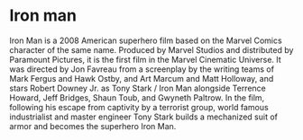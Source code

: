 # Iron man

Iron Man is a 2008 American superhero film based on the Marvel Comics character of the same name. Produced by Marvel Studios and distributed by Paramount Pictures, it is the first film in the Marvel Cinematic Universe. It was directed by Jon Favreau from a screenplay by the writing teams of Mark Fergus and Hawk Ostby, and Art Marcum and Matt Holloway, and stars Robert Downey Jr. as Tony Stark / Iron Man alongside Terrence Howard, Jeff Bridges, Shaun Toub, and Gwyneth Paltrow. In the film, following his escape from captivity by a terrorist group, world famous industrialist and master engineer Tony Stark builds a mechanized suit of armor and becomes the superhero Iron Man.

